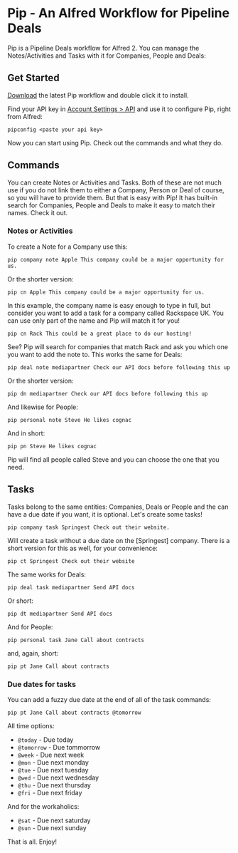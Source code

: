 # Pip - An Alfred Workflow for Pipeline Deals

Pip is a Pipeline Deals workflow for Alfred 2. You can manage the
Notes/Activities and Tasks with it for Companies, People and Deals:

## Get Started

[Download](https://github.com/Springest/pip/raw/master/Pipeline.alfredworkflow)
the latest Pip workflow and double click it to install.

Find your API key in [Account Settings >
API](https://www.pipelinedeals.com/admin/api) and use it to configure
Pip, right from Alfred:

`pipconfig <paste your api key>`

Now you can start using Pip. Check out the commands and what they do.

## Commands

You can create Notes or Activities and Tasks. Both of these are not much
use if you do not link them to either a Company, Person or Deal of
course, so you will have to provide them. But that is easy with Pip! It
has built-in search for Companies, People and Deals to make it easy to
match their names. Check it out.

### Notes or Activities

To create a Note for a Company use this:

`pip company note Apple This company could be a major opportunity for
us.`

Or the shorter version:

`pip cn Apple This company could be a major opportunity for us.`

In this example, the company name is easy enough to type in full, but
consider you want to add a task for a company called Rackspace UK. You
can use only part of the name and Pip will match it for you!

`pip cn Rack This could be a great place to do our hosting!`

See? Pip will search for companies that match Rack and ask you which one
you want to add the note to. This works the same for Deals:

`pip deal note mediapartner Check our API docs before following this up`

Or the shorter version:

`pip dn mediapartner Check our API docs before following this up`

And likewise for People:

`pip personal note Steve He likes cognac`

And in short:

`pip pn Steve He likes cognac`

Pip will find all people called Steve and you can choose the one that
you need.

## Tasks

Tasks belong to the same entities: Companies, Deals or People and the
can have a due date if you want, it is optional. Let's create some
tasks!

`pip company task Springest Check out their website.`

Will create a task without a due date on the [Springest] company. There
is a short version for this as well, for your convenience:

`pip ct Springest Check out their website`

The same works for Deals:

`pip deal task mediapartner Send API docs`

Or short:

`pip dt mediapartner Send API docs`

And for People:

`pip personal task Jane Call about contracts`

and, again, short:

`pip pt Jane Call about contracts`

### Due dates for tasks

You can add a fuzzy due date at the end of all of the task commands:

`pip pt Jane Call about contracts @tomorrow`

All time options:

- `@today` - Due today
- `@tomorrow` - Due tommorrow
- `@week` - Due next week
- `@mon` - Due next monday
- `@tue` - Due next tuesday
- `@wed` - Due next wednesday
- `@thu` - Due next thursday
- `@fri` - Due next friday

And for the workaholics:

- `@sat` - Due next saturday
- `@sun` - Due next sunday

That is all. Enjoy!
